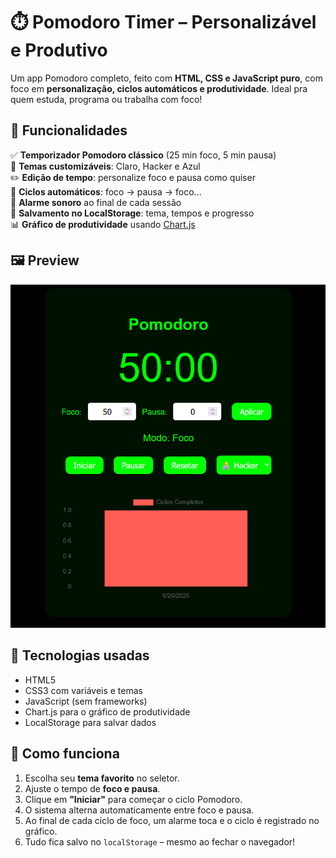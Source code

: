 # ⏱️ Pomodoro Timer – Personalizável e Produtivo

Um app Pomodoro completo, feito com **HTML, CSS e JavaScript puro**, com foco em **personalização, ciclos automáticos e produtividade**. Ideal pra quem estuda, programa ou trabalha com foco!

## 📌 Funcionalidades

✅ **Temporizador Pomodoro clássico** (25 min foco, 5 min pausa)  
🎨 **Temas customizáveis**: Claro, Hacker e Azul  
✏️ **Edição de tempo**: personalize foco e pausa como quiser  
🔁 **Ciclos automáticos**: foco → pausa → foco...  
🔔 **Alarme sonoro** ao final de cada sessão  
💾 **Salvamento no LocalStorage**: tema, tempos e progresso  
📊 **Gráfico de produtividade** usando [Chart.js](https://www.chartjs.org/)  

## 🖼️ Preview

![screenshot do app](captura-de-tela.png) <!-- Adicione uma screenshot se quiser -->

## 🚀 Tecnologias usadas

- HTML5
- CSS3 com variáveis e temas
- JavaScript (sem frameworks)
- Chart.js para o gráfico de produtividade
- LocalStorage para salvar dados

## 🧠 Como funciona

1. Escolha seu **tema favorito** no seletor.
2. Ajuste o tempo de **foco e pausa**.
3. Clique em **"Iniciar"** para começar o ciclo Pomodoro.
4. O sistema alterna automaticamente entre foco e pausa.
5. Ao final de cada ciclo de foco, um alarme toca e o ciclo é registrado no gráfico.
6. Tudo fica salvo no `localStorage` – mesmo ao fechar o navegador!

